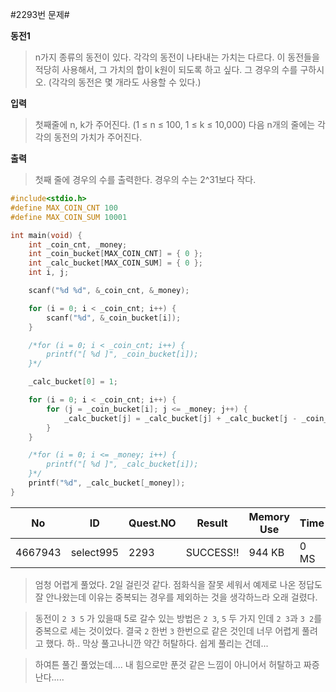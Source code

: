 #2293번 문제#

**동전1**

> n가지 종류의 동전이 있다. 각각의 동전이 나타내는 가치는 다르다. 이 동전들을 적당히 사용해서, 그 가치의 합이 k원이 되도록 하고 싶다. 그 경우의 수를 구하시오. (각각의 동전은 몇 개라도 사용할 수 있다.)

**입력**
> 첫째줄에 n, k가 주어진다. (1 ≤ n ≤ 100, 1 ≤ k ≤ 10,000) 다음 n개의 줄에는 각각의 동전의 가치가 주어진다.

**출력**
> 첫째 줄에 경우의 수를 출력한다. 경우의 수는 2^31보다 작다.

``` c
#include<stdio.h>
#define MAX_COIN_CNT 100
#define MAX_COIN_SUM 10001

int main(void) {	
	int _coin_cnt, _money;
	int _coin_bucket[MAX_COIN_CNT] = { 0 };
	int _calc_bucket[MAX_COIN_SUM] = { 0 };
	int i, j;

	scanf("%d %d", &_coin_cnt, &_money);

	for (i = 0; i < _coin_cnt; i++) {
		scanf("%d", &_coin_bucket[i]);
	}

	/*for (i = 0; i < _coin_cnt; i++) {
		printf("[ %d ]", _coin_bucket[i]);
	}*/

	_calc_bucket[0] = 1;

	for (i = 0; i < _coin_cnt; i++) {
		for (j = _coin_bucket[i]; j <= _money; j++) {
			_calc_bucket[j] = _calc_bucket[j] + _calc_bucket[j - _coin_bucket[i]];
		}
	}

	/*for (i = 0; i <= _money; i++) {
		printf("[ %d ]", _calc_bucket[i]);
	}*/
	printf("%d", _calc_bucket[_money]);
}
```

| No      | ID        | Quest.NO | Result    | Memory Use | Time | lanaguage | Code Length |
|---------|-----------|----------|-----------|------------|------|-----------|-------------|
| 4667943 | select995 | 2293     | SUCCESS!! | 944 KB     | 0 MS | C         | 733 B       |

> 엄청 어렵게 풀었다. 2일 걸린것 같다. 점화식을 잘못 세워서 예제로 나온 정답도 잘 안나왔는데 이유는 중복되는 경우를 제외하는 것을 생각하느라 오래 걸렸다.

> 동전이 `2 3 5` 가 있을때 5로 갈수 있는 방법은 `2 3`, `5` 두 가지 인데 `2 3`과 `3 2`를 중복으로 세는 것이었다. 결국 `2` 한번 `3` 한번으로 같은 것인데 너무 어렵게 풀려고 했다. 하.. 막상 풀고나니깐 약간 허탈하다. 쉽게 풀리는 건데... 

> 하여튼 풀긴 풀었는데.... 내 힘으로만 푼것 같은 느낌이 아니어서 허탈하고 짜증난다.....